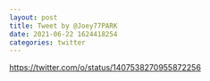 ```yaml
--- 
layout: post 
title: Tweet by @Joey77PARK 
date: 2021-06-22 1624418254 
categories: twitter 
--- 
```

https://twitter.com/o/status/1407538270955872256